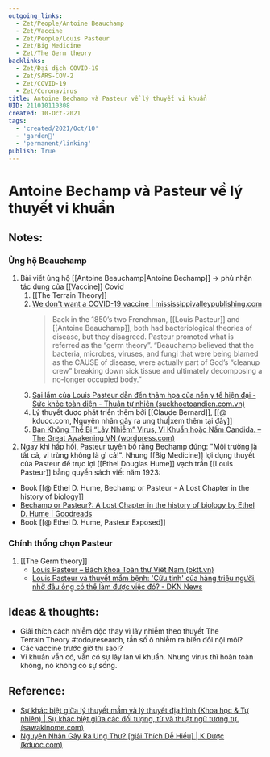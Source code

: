 ```yaml
---
outgoing_links:
  - Zet/People/Antoine Beauchamp
  - Zet/Vaccine
  - Zet/People/Louis Pasteur
  - Zet/Big Medicine
  - Zet/The Germ theory
backlinks:
  - Zet/Đại dịch COVID-19
  - Zet/SARS-COV-2
  - Zet/COVID-19
  - Zet/Coronavirus
title: Antoine Bechamp và Pasteur về lý thuyết vi khuẩn
UID: 211010110308
created: 10-Oct-2021
tags:
  - 'created/2021/Oct/10'
  - 'garden🏡'
  - 'permanent/linking'
publish: True
---
```

# Antoine Bechamp và Pasteur về lý thuyết vi khuẩn

## Notes:

### Ủng hộ Beauchamp
1. Bài viết ủng hộ [[Antoine Beauchamp|Antoine Bechamp]] -> phủ nhận tác dụng của [[Vaccine]] Covid
	1. [[The Terrain Theory]]
	2. [We don't want a COVID-19 vaccine | mississippivalleypublishing.com](https://www.mississippivalleypublishing.com/daily_democrat/we-dont-want-a-covid-19-vaccine/article_ea87c1e1-a3a9-5f0a-8617-71c26b9e9a8b.html)
		> Back in the 1850’s two Frenchman, [[Louis Pasteur]] and [[Antoine Beauchamp]], both had bacteriological theories of disease, but they disagreed. Pasteur promoted what is referred as the “germ theory”. “Beauchamp believed that the bacteria, microbes, viruses, and fungi that were being blamed as the CAUSE of disease, were actually part of God’s “cleanup crew” breaking down sick tissue and ultimately decomposing a no-longer occupied body.”
	3. [Sai lầm của Louis Pasteur dẫn đến thảm họa của nền y tế hiện đại - Sức khỏe toàn diện - Thuận tự nhiên (suckhoetoandien.com.vn)](https://suckhoetoandien.com.vn/sai-lam-cua-louis-pasteur/)
	4. Lý thuyết được phát triển thêm bởi [[Claude Bernard]], [[@ kduoc.com, Nguyên nhân gây ra ung thư|xem thêm tại đây]]
	5. [Bạn Không Thể Bị “Lây Nhiễm” Virus, Vi Khuẩn hoặc Nấm Candida. – The Great Awakening VN (wordpress.com)](https://thegreatawakeningvn.wordpress.com/2021/03/17/vaccine-ban-khong-the-bi-lay-nhiem-vi-trung-vi-khuan-hoac-nam-candida/)
2. Ngay khi hấp hối, Pasteur tuyên bố rằng Bechamp đúng: "Môi trường là tất cả, vi trùng không là gì cả!". Nhưng [[Big Medicine]] lợi dụng thuyết của Pasteur để trục lợi
[[Ethel Douglas Hume]] vạch trần [[Louis Pasteur]] bằng quyển sách viết năm 1923:
- Book [[@ Ethel D. Hume, Bechamp or Pasteur - A Lost Chapter in the history of biology]]
- [Bechamp or Pasteur?: A Lost Chapter in the history of biology by Ethel D. Hume | Goodreads](https://www.goodreads.com/book/show/814789.Bechamp_or_Pasteur_)
- Book [[@ Ethel D. Hume, Pasteur Exposed]]

### Chính thống chọn Pasteur
1. [[The Germ theory]]
	- [Louis Pasteur – Bách khoa Toàn thư Việt Nam (bktt.vn)](https://bktt.vn/Louis_Pasteur)
	- [Louis Pasteur và thuyết mầm bệnh: 'Cứu tinh' của hàng triệu người, nhờ đâu ông có thể làm được việc đó? - DKN News](https://www.dkn.tv/khoa-hoc-cong-nghe/louis-pasteur-va-thuyet-mam-benh-cuu-tinh-cua-hang-trieu-nguoi-nho-dau-ong-co-the-lam-duoc-viec-do.html)


## Ideas & thoughts:
- Giải thích cách nhiễm độc thay vì lây nhiễm theo thuyết The Terrain Theory #todo/research, tần số ô nhiễm ra biến đổi nội môi?
- Các vaccine trước giờ thì sao!?
- Vi khuẩn vẫn có, vẫn có sự lây lan vi khuẩn. Nhưng virus thì hoàn toàn không, nó không có sự sống.


 ## Reference:
 - [Sự khác biệt giữa lý thuyết mầm và lý thuyết địa hình (Khoa học & Tự nhiên) | Sự khác biệt giữa các đối tượng, từ và thuật ngữ tương tự. (sawakinome.com)](https://vi.sawakinome.com/articles/science--nature/difference-between-germ-theory-and-terrain-theory-2.html)
 - [Nguyên Nhân Gây Ra Ung Thư? [giải Thích Dễ Hiểu] | K Dược (kduoc.com)](https://kduoc.com/kien-thuc-chung/kien-thuc-ung-thu/nguyen-nhan-gay-ra-ung-thu/)